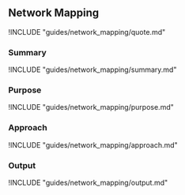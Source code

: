 ## Network Mapping

!INCLUDE "guides/network_mapping/quote.md"

### Summary

!INCLUDE "guides/network_mapping/summary.md"

### Purpose

!INCLUDE "guides/network_mapping/purpose.md"

### Approach

!INCLUDE "guides/network_mapping/approach.md"

### Output

!INCLUDE "guides/network_mapping/output.md"
